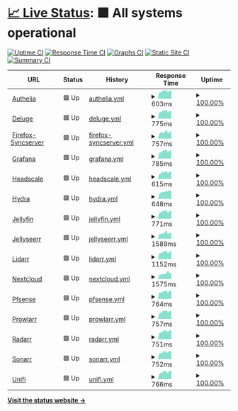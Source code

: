 # [📈 Live Status](https://JayRovacsek.github.io/uptime): <!--live status--> **🟩 All systems operational**

[![Uptime CI](https://github.com/JayRovacsek/uptime/workflows/Uptime%20CI/badge.svg)](https://github.com/JayRovasek/uptime/actions?query=workflow%3A%22Uptime+CI%22)
[![Response Time CI](https://github.com/JayRovasek/uptime/workflows/Response%20Time%20CI/badge.svg)](https://github.com/JayRovasek/uptime/actions?query=workflow%3A%22Response+Time+CI%22)
[![Graphs CI](https://github.com/JayRovasek/uptime/workflows/Graphs%20CI/badge.svg)](https://github.com/JayRovasek/uptime/actions?query=workflow%3A%22Graphs+CI%22)
[![Static Site CI](https://github.com/JayRovasek/uptime/workflows/Static%20Site%20CI/badge.svg)](https://github.com/JayRovasek/uptime/actions?query=workflow%3A%22Static+Site+CI%22)
[![Summary CI](https://github.com/JayRovasek/uptime/workflows/Summary%20CI/badge.svg)](https://github.com/JayRovasek/uptime/actions?query=workflow%3A%22Summary+CI%22)

<!--start: status pages-->
<!-- This summary is generated by Upptime (https://github.com/upptime/upptime) -->
<!-- Do not edit this manually, your changes will be overwritten -->
<!-- prettier-ignore -->
| URL | Status | History | Response Time | Uptime |
| --- | ------ | ------- | ------------- | ------ |
| <img alt="" src="https://icons.duckduckgo.com/ip3/authelia.rovacsek.com.ico" height="13"> [Authelia](https://authelia.rovacsek.com) | 🟩 Up | [authelia.yml](https://github.com/JayRovacsek/uptime/commits/HEAD/history/authelia.yml) | <details><summary><img alt="Response time graph" src="./graphs/authelia/response-time-week.png" height="20"> 603ms</summary><br><a href="https://JayRovacsek.github.io/uptime/history/authelia"><img alt="Response time 625" src="https://img.shields.io/endpoint?url=https%3A%2F%2Fraw.githubusercontent.com%2FJayRovacsek%2Fuptime%2FHEAD%2Fapi%2Fauthelia%2Fresponse-time.json"></a><br><a href="https://JayRovacsek.github.io/uptime/history/authelia"><img alt="24-hour response time 643" src="https://img.shields.io/endpoint?url=https%3A%2F%2Fraw.githubusercontent.com%2FJayRovacsek%2Fuptime%2FHEAD%2Fapi%2Fauthelia%2Fresponse-time-day.json"></a><br><a href="https://JayRovacsek.github.io/uptime/history/authelia"><img alt="7-day response time 603" src="https://img.shields.io/endpoint?url=https%3A%2F%2Fraw.githubusercontent.com%2FJayRovacsek%2Fuptime%2FHEAD%2Fapi%2Fauthelia%2Fresponse-time-week.json"></a><br><a href="https://JayRovacsek.github.io/uptime/history/authelia"><img alt="30-day response time 607" src="https://img.shields.io/endpoint?url=https%3A%2F%2Fraw.githubusercontent.com%2FJayRovacsek%2Fuptime%2FHEAD%2Fapi%2Fauthelia%2Fresponse-time-month.json"></a><br><a href="https://JayRovacsek.github.io/uptime/history/authelia"><img alt="1-year response time 625" src="https://img.shields.io/endpoint?url=https%3A%2F%2Fraw.githubusercontent.com%2FJayRovacsek%2Fuptime%2FHEAD%2Fapi%2Fauthelia%2Fresponse-time-year.json"></a></details> | <details><summary><a href="https://JayRovacsek.github.io/uptime/history/authelia">100.00%</a></summary><a href="https://JayRovacsek.github.io/uptime/history/authelia"><img alt="All-time uptime 98.85%" src="https://img.shields.io/endpoint?url=https%3A%2F%2Fraw.githubusercontent.com%2FJayRovacsek%2Fuptime%2FHEAD%2Fapi%2Fauthelia%2Fuptime.json"></a><br><a href="https://JayRovacsek.github.io/uptime/history/authelia"><img alt="24-hour uptime 100.00%" src="https://img.shields.io/endpoint?url=https%3A%2F%2Fraw.githubusercontent.com%2FJayRovacsek%2Fuptime%2FHEAD%2Fapi%2Fauthelia%2Fuptime-day.json"></a><br><a href="https://JayRovacsek.github.io/uptime/history/authelia"><img alt="7-day uptime 100.00%" src="https://img.shields.io/endpoint?url=https%3A%2F%2Fraw.githubusercontent.com%2FJayRovacsek%2Fuptime%2FHEAD%2Fapi%2Fauthelia%2Fuptime-week.json"></a><br><a href="https://JayRovacsek.github.io/uptime/history/authelia"><img alt="30-day uptime 98.21%" src="https://img.shields.io/endpoint?url=https%3A%2F%2Fraw.githubusercontent.com%2FJayRovacsek%2Fuptime%2FHEAD%2Fapi%2Fauthelia%2Fuptime-month.json"></a><br><a href="https://JayRovacsek.github.io/uptime/history/authelia"><img alt="1-year uptime 98.85%" src="https://img.shields.io/endpoint?url=https%3A%2F%2Fraw.githubusercontent.com%2FJayRovacsek%2Fuptime%2FHEAD%2Fapi%2Fauthelia%2Fuptime-year.json"></a></details>
| <img alt="" src="https://icons.duckduckgo.com/ip3/deluge.rovacsek.com.ico" height="13"> [Deluge](https://deluge.rovacsek.com) | 🟩 Up | [deluge.yml](https://github.com/JayRovacsek/uptime/commits/HEAD/history/deluge.yml) | <details><summary><img alt="Response time graph" src="./graphs/deluge/response-time-week.png" height="20"> 775ms</summary><br><a href="https://JayRovacsek.github.io/uptime/history/deluge"><img alt="Response time 849" src="https://img.shields.io/endpoint?url=https%3A%2F%2Fraw.githubusercontent.com%2FJayRovacsek%2Fuptime%2FHEAD%2Fapi%2Fdeluge%2Fresponse-time.json"></a><br><a href="https://JayRovacsek.github.io/uptime/history/deluge"><img alt="24-hour response time 846" src="https://img.shields.io/endpoint?url=https%3A%2F%2Fraw.githubusercontent.com%2FJayRovacsek%2Fuptime%2FHEAD%2Fapi%2Fdeluge%2Fresponse-time-day.json"></a><br><a href="https://JayRovacsek.github.io/uptime/history/deluge"><img alt="7-day response time 775" src="https://img.shields.io/endpoint?url=https%3A%2F%2Fraw.githubusercontent.com%2FJayRovacsek%2Fuptime%2FHEAD%2Fapi%2Fdeluge%2Fresponse-time-week.json"></a><br><a href="https://JayRovacsek.github.io/uptime/history/deluge"><img alt="30-day response time 777" src="https://img.shields.io/endpoint?url=https%3A%2F%2Fraw.githubusercontent.com%2FJayRovacsek%2Fuptime%2FHEAD%2Fapi%2Fdeluge%2Fresponse-time-month.json"></a><br><a href="https://JayRovacsek.github.io/uptime/history/deluge"><img alt="1-year response time 849" src="https://img.shields.io/endpoint?url=https%3A%2F%2Fraw.githubusercontent.com%2FJayRovacsek%2Fuptime%2FHEAD%2Fapi%2Fdeluge%2Fresponse-time-year.json"></a></details> | <details><summary><a href="https://JayRovacsek.github.io/uptime/history/deluge">100.00%</a></summary><a href="https://JayRovacsek.github.io/uptime/history/deluge"><img alt="All-time uptime 98.88%" src="https://img.shields.io/endpoint?url=https%3A%2F%2Fraw.githubusercontent.com%2FJayRovacsek%2Fuptime%2FHEAD%2Fapi%2Fdeluge%2Fuptime.json"></a><br><a href="https://JayRovacsek.github.io/uptime/history/deluge"><img alt="24-hour uptime 100.00%" src="https://img.shields.io/endpoint?url=https%3A%2F%2Fraw.githubusercontent.com%2FJayRovacsek%2Fuptime%2FHEAD%2Fapi%2Fdeluge%2Fuptime-day.json"></a><br><a href="https://JayRovacsek.github.io/uptime/history/deluge"><img alt="7-day uptime 100.00%" src="https://img.shields.io/endpoint?url=https%3A%2F%2Fraw.githubusercontent.com%2FJayRovacsek%2Fuptime%2FHEAD%2Fapi%2Fdeluge%2Fuptime-week.json"></a><br><a href="https://JayRovacsek.github.io/uptime/history/deluge"><img alt="30-day uptime 98.21%" src="https://img.shields.io/endpoint?url=https%3A%2F%2Fraw.githubusercontent.com%2FJayRovacsek%2Fuptime%2FHEAD%2Fapi%2Fdeluge%2Fuptime-month.json"></a><br><a href="https://JayRovacsek.github.io/uptime/history/deluge"><img alt="1-year uptime 98.88%" src="https://img.shields.io/endpoint?url=https%3A%2F%2Fraw.githubusercontent.com%2FJayRovacsek%2Fuptime%2FHEAD%2Fapi%2Fdeluge%2Fuptime-year.json"></a></details>
| <img alt="" src="https://icons.duckduckgo.com/ip3/firefox-syncserver.rovacsek.com.ico" height="13"> [Firefox-Syncserver](https://firefox-syncserver.rovacsek.com) | 🟩 Up | [firefox-syncserver.yml](https://github.com/JayRovacsek/uptime/commits/HEAD/history/firefox-syncserver.yml) | <details><summary><img alt="Response time graph" src="./graphs/firefox-syncserver/response-time-week.png" height="20"> 757ms</summary><br><a href="https://JayRovacsek.github.io/uptime/history/firefox-syncserver"><img alt="Response time 777" src="https://img.shields.io/endpoint?url=https%3A%2F%2Fraw.githubusercontent.com%2FJayRovacsek%2Fuptime%2FHEAD%2Fapi%2Ffirefox-syncserver%2Fresponse-time.json"></a><br><a href="https://JayRovacsek.github.io/uptime/history/firefox-syncserver"><img alt="24-hour response time 751" src="https://img.shields.io/endpoint?url=https%3A%2F%2Fraw.githubusercontent.com%2FJayRovacsek%2Fuptime%2FHEAD%2Fapi%2Ffirefox-syncserver%2Fresponse-time-day.json"></a><br><a href="https://JayRovacsek.github.io/uptime/history/firefox-syncserver"><img alt="7-day response time 757" src="https://img.shields.io/endpoint?url=https%3A%2F%2Fraw.githubusercontent.com%2FJayRovacsek%2Fuptime%2FHEAD%2Fapi%2Ffirefox-syncserver%2Fresponse-time-week.json"></a><br><a href="https://JayRovacsek.github.io/uptime/history/firefox-syncserver"><img alt="30-day response time 782" src="https://img.shields.io/endpoint?url=https%3A%2F%2Fraw.githubusercontent.com%2FJayRovacsek%2Fuptime%2FHEAD%2Fapi%2Ffirefox-syncserver%2Fresponse-time-month.json"></a><br><a href="https://JayRovacsek.github.io/uptime/history/firefox-syncserver"><img alt="1-year response time 777" src="https://img.shields.io/endpoint?url=https%3A%2F%2Fraw.githubusercontent.com%2FJayRovacsek%2Fuptime%2FHEAD%2Fapi%2Ffirefox-syncserver%2Fresponse-time-year.json"></a></details> | <details><summary><a href="https://JayRovacsek.github.io/uptime/history/firefox-syncserver">100.00%</a></summary><a href="https://JayRovacsek.github.io/uptime/history/firefox-syncserver"><img alt="All-time uptime 98.86%" src="https://img.shields.io/endpoint?url=https%3A%2F%2Fraw.githubusercontent.com%2FJayRovacsek%2Fuptime%2FHEAD%2Fapi%2Ffirefox-syncserver%2Fuptime.json"></a><br><a href="https://JayRovacsek.github.io/uptime/history/firefox-syncserver"><img alt="24-hour uptime 100.00%" src="https://img.shields.io/endpoint?url=https%3A%2F%2Fraw.githubusercontent.com%2FJayRovacsek%2Fuptime%2FHEAD%2Fapi%2Ffirefox-syncserver%2Fuptime-day.json"></a><br><a href="https://JayRovacsek.github.io/uptime/history/firefox-syncserver"><img alt="7-day uptime 100.00%" src="https://img.shields.io/endpoint?url=https%3A%2F%2Fraw.githubusercontent.com%2FJayRovacsek%2Fuptime%2FHEAD%2Fapi%2Ffirefox-syncserver%2Fuptime-week.json"></a><br><a href="https://JayRovacsek.github.io/uptime/history/firefox-syncserver"><img alt="30-day uptime 98.22%" src="https://img.shields.io/endpoint?url=https%3A%2F%2Fraw.githubusercontent.com%2FJayRovacsek%2Fuptime%2FHEAD%2Fapi%2Ffirefox-syncserver%2Fuptime-month.json"></a><br><a href="https://JayRovacsek.github.io/uptime/history/firefox-syncserver"><img alt="1-year uptime 98.86%" src="https://img.shields.io/endpoint?url=https%3A%2F%2Fraw.githubusercontent.com%2FJayRovacsek%2Fuptime%2FHEAD%2Fapi%2Ffirefox-syncserver%2Fuptime-year.json"></a></details>
| <img alt="" src="https://icons.duckduckgo.com/ip3/grafana.rovacsek.com.ico" height="13"> [Grafana](https://grafana.rovacsek.com) | 🟩 Up | [grafana.yml](https://github.com/JayRovacsek/uptime/commits/HEAD/history/grafana.yml) | <details><summary><img alt="Response time graph" src="./graphs/grafana/response-time-week.png" height="20"> 785ms</summary><br><a href="https://JayRovacsek.github.io/uptime/history/grafana"><img alt="Response time 784" src="https://img.shields.io/endpoint?url=https%3A%2F%2Fraw.githubusercontent.com%2FJayRovacsek%2Fuptime%2FHEAD%2Fapi%2Fgrafana%2Fresponse-time.json"></a><br><a href="https://JayRovacsek.github.io/uptime/history/grafana"><img alt="24-hour response time 917" src="https://img.shields.io/endpoint?url=https%3A%2F%2Fraw.githubusercontent.com%2FJayRovacsek%2Fuptime%2FHEAD%2Fapi%2Fgrafana%2Fresponse-time-day.json"></a><br><a href="https://JayRovacsek.github.io/uptime/history/grafana"><img alt="7-day response time 785" src="https://img.shields.io/endpoint?url=https%3A%2F%2Fraw.githubusercontent.com%2FJayRovacsek%2Fuptime%2FHEAD%2Fapi%2Fgrafana%2Fresponse-time-week.json"></a><br><a href="https://JayRovacsek.github.io/uptime/history/grafana"><img alt="30-day response time 775" src="https://img.shields.io/endpoint?url=https%3A%2F%2Fraw.githubusercontent.com%2FJayRovacsek%2Fuptime%2FHEAD%2Fapi%2Fgrafana%2Fresponse-time-month.json"></a><br><a href="https://JayRovacsek.github.io/uptime/history/grafana"><img alt="1-year response time 784" src="https://img.shields.io/endpoint?url=https%3A%2F%2Fraw.githubusercontent.com%2FJayRovacsek%2Fuptime%2FHEAD%2Fapi%2Fgrafana%2Fresponse-time-year.json"></a></details> | <details><summary><a href="https://JayRovacsek.github.io/uptime/history/grafana">100.00%</a></summary><a href="https://JayRovacsek.github.io/uptime/history/grafana"><img alt="All-time uptime 98.89%" src="https://img.shields.io/endpoint?url=https%3A%2F%2Fraw.githubusercontent.com%2FJayRovacsek%2Fuptime%2FHEAD%2Fapi%2Fgrafana%2Fuptime.json"></a><br><a href="https://JayRovacsek.github.io/uptime/history/grafana"><img alt="24-hour uptime 100.00%" src="https://img.shields.io/endpoint?url=https%3A%2F%2Fraw.githubusercontent.com%2FJayRovacsek%2Fuptime%2FHEAD%2Fapi%2Fgrafana%2Fuptime-day.json"></a><br><a href="https://JayRovacsek.github.io/uptime/history/grafana"><img alt="7-day uptime 100.00%" src="https://img.shields.io/endpoint?url=https%3A%2F%2Fraw.githubusercontent.com%2FJayRovacsek%2Fuptime%2FHEAD%2Fapi%2Fgrafana%2Fuptime-week.json"></a><br><a href="https://JayRovacsek.github.io/uptime/history/grafana"><img alt="30-day uptime 98.22%" src="https://img.shields.io/endpoint?url=https%3A%2F%2Fraw.githubusercontent.com%2FJayRovacsek%2Fuptime%2FHEAD%2Fapi%2Fgrafana%2Fuptime-month.json"></a><br><a href="https://JayRovacsek.github.io/uptime/history/grafana"><img alt="1-year uptime 98.89%" src="https://img.shields.io/endpoint?url=https%3A%2F%2Fraw.githubusercontent.com%2FJayRovacsek%2Fuptime%2FHEAD%2Fapi%2Fgrafana%2Fuptime-year.json"></a></details>
| <img alt="" src="https://icons.duckduckgo.com/ip3/headscale.rovacsek.com.ico" height="13"> [Headscale](https://headscale.rovacsek.com/windows) | 🟩 Up | [headscale.yml](https://github.com/JayRovacsek/uptime/commits/HEAD/history/headscale.yml) | <details><summary><img alt="Response time graph" src="./graphs/headscale/response-time-week.png" height="20"> 615ms</summary><br><a href="https://JayRovacsek.github.io/uptime/history/headscale"><img alt="Response time 605" src="https://img.shields.io/endpoint?url=https%3A%2F%2Fraw.githubusercontent.com%2FJayRovacsek%2Fuptime%2FHEAD%2Fapi%2Fheadscale%2Fresponse-time.json"></a><br><a href="https://JayRovacsek.github.io/uptime/history/headscale"><img alt="24-hour response time 709" src="https://img.shields.io/endpoint?url=https%3A%2F%2Fraw.githubusercontent.com%2FJayRovacsek%2Fuptime%2FHEAD%2Fapi%2Fheadscale%2Fresponse-time-day.json"></a><br><a href="https://JayRovacsek.github.io/uptime/history/headscale"><img alt="7-day response time 615" src="https://img.shields.io/endpoint?url=https%3A%2F%2Fraw.githubusercontent.com%2FJayRovacsek%2Fuptime%2FHEAD%2Fapi%2Fheadscale%2Fresponse-time-week.json"></a><br><a href="https://JayRovacsek.github.io/uptime/history/headscale"><img alt="30-day response time 596" src="https://img.shields.io/endpoint?url=https%3A%2F%2Fraw.githubusercontent.com%2FJayRovacsek%2Fuptime%2FHEAD%2Fapi%2Fheadscale%2Fresponse-time-month.json"></a><br><a href="https://JayRovacsek.github.io/uptime/history/headscale"><img alt="1-year response time 605" src="https://img.shields.io/endpoint?url=https%3A%2F%2Fraw.githubusercontent.com%2FJayRovacsek%2Fuptime%2FHEAD%2Fapi%2Fheadscale%2Fresponse-time-year.json"></a></details> | <details><summary><a href="https://JayRovacsek.github.io/uptime/history/headscale">100.00%</a></summary><a href="https://JayRovacsek.github.io/uptime/history/headscale"><img alt="All-time uptime 92.32%" src="https://img.shields.io/endpoint?url=https%3A%2F%2Fraw.githubusercontent.com%2FJayRovacsek%2Fuptime%2FHEAD%2Fapi%2Fheadscale%2Fuptime.json"></a><br><a href="https://JayRovacsek.github.io/uptime/history/headscale"><img alt="24-hour uptime 100.00%" src="https://img.shields.io/endpoint?url=https%3A%2F%2Fraw.githubusercontent.com%2FJayRovacsek%2Fuptime%2FHEAD%2Fapi%2Fheadscale%2Fuptime-day.json"></a><br><a href="https://JayRovacsek.github.io/uptime/history/headscale"><img alt="7-day uptime 100.00%" src="https://img.shields.io/endpoint?url=https%3A%2F%2Fraw.githubusercontent.com%2FJayRovacsek%2Fuptime%2FHEAD%2Fapi%2Fheadscale%2Fuptime-week.json"></a><br><a href="https://JayRovacsek.github.io/uptime/history/headscale"><img alt="30-day uptime 98.23%" src="https://img.shields.io/endpoint?url=https%3A%2F%2Fraw.githubusercontent.com%2FJayRovacsek%2Fuptime%2FHEAD%2Fapi%2Fheadscale%2Fuptime-month.json"></a><br><a href="https://JayRovacsek.github.io/uptime/history/headscale"><img alt="1-year uptime 92.32%" src="https://img.shields.io/endpoint?url=https%3A%2F%2Fraw.githubusercontent.com%2FJayRovacsek%2Fuptime%2FHEAD%2Fapi%2Fheadscale%2Fuptime-year.json"></a></details>
| <img alt="" src="https://icons.duckduckgo.com/ip3/hydra.rovacsek.com.ico" height="13"> [Hydra](https://hydra.rovacsek.com) | 🟩 Up | [hydra.yml](https://github.com/JayRovacsek/uptime/commits/HEAD/history/hydra.yml) | <details><summary><img alt="Response time graph" src="./graphs/hydra/response-time-week.png" height="20"> 648ms</summary><br><a href="https://JayRovacsek.github.io/uptime/history/hydra"><img alt="Response time 718" src="https://img.shields.io/endpoint?url=https%3A%2F%2Fraw.githubusercontent.com%2FJayRovacsek%2Fuptime%2FHEAD%2Fapi%2Fhydra%2Fresponse-time.json"></a><br><a href="https://JayRovacsek.github.io/uptime/history/hydra"><img alt="24-hour response time 650" src="https://img.shields.io/endpoint?url=https%3A%2F%2Fraw.githubusercontent.com%2FJayRovacsek%2Fuptime%2FHEAD%2Fapi%2Fhydra%2Fresponse-time-day.json"></a><br><a href="https://JayRovacsek.github.io/uptime/history/hydra"><img alt="7-day response time 648" src="https://img.shields.io/endpoint?url=https%3A%2F%2Fraw.githubusercontent.com%2FJayRovacsek%2Fuptime%2FHEAD%2Fapi%2Fhydra%2Fresponse-time-week.json"></a><br><a href="https://JayRovacsek.github.io/uptime/history/hydra"><img alt="30-day response time 662" src="https://img.shields.io/endpoint?url=https%3A%2F%2Fraw.githubusercontent.com%2FJayRovacsek%2Fuptime%2FHEAD%2Fapi%2Fhydra%2Fresponse-time-month.json"></a><br><a href="https://JayRovacsek.github.io/uptime/history/hydra"><img alt="1-year response time 718" src="https://img.shields.io/endpoint?url=https%3A%2F%2Fraw.githubusercontent.com%2FJayRovacsek%2Fuptime%2FHEAD%2Fapi%2Fhydra%2Fresponse-time-year.json"></a></details> | <details><summary><a href="https://JayRovacsek.github.io/uptime/history/hydra">100.00%</a></summary><a href="https://JayRovacsek.github.io/uptime/history/hydra"><img alt="All-time uptime 98.91%" src="https://img.shields.io/endpoint?url=https%3A%2F%2Fraw.githubusercontent.com%2FJayRovacsek%2Fuptime%2FHEAD%2Fapi%2Fhydra%2Fuptime.json"></a><br><a href="https://JayRovacsek.github.io/uptime/history/hydra"><img alt="24-hour uptime 100.00%" src="https://img.shields.io/endpoint?url=https%3A%2F%2Fraw.githubusercontent.com%2FJayRovacsek%2Fuptime%2FHEAD%2Fapi%2Fhydra%2Fuptime-day.json"></a><br><a href="https://JayRovacsek.github.io/uptime/history/hydra"><img alt="7-day uptime 100.00%" src="https://img.shields.io/endpoint?url=https%3A%2F%2Fraw.githubusercontent.com%2FJayRovacsek%2Fuptime%2FHEAD%2Fapi%2Fhydra%2Fuptime-week.json"></a><br><a href="https://JayRovacsek.github.io/uptime/history/hydra"><img alt="30-day uptime 98.24%" src="https://img.shields.io/endpoint?url=https%3A%2F%2Fraw.githubusercontent.com%2FJayRovacsek%2Fuptime%2FHEAD%2Fapi%2Fhydra%2Fuptime-month.json"></a><br><a href="https://JayRovacsek.github.io/uptime/history/hydra"><img alt="1-year uptime 98.91%" src="https://img.shields.io/endpoint?url=https%3A%2F%2Fraw.githubusercontent.com%2FJayRovacsek%2Fuptime%2FHEAD%2Fapi%2Fhydra%2Fuptime-year.json"></a></details>
| <img alt="" src="https://icons.duckduckgo.com/ip3/jellyfin.rovacsek.com.ico" height="13"> [Jellyfin](https://jellyfin.rovacsek.com) | 🟩 Up | [jellyfin.yml](https://github.com/JayRovacsek/uptime/commits/HEAD/history/jellyfin.yml) | <details><summary><img alt="Response time graph" src="./graphs/jellyfin/response-time-week.png" height="20"> 771ms</summary><br><a href="https://JayRovacsek.github.io/uptime/history/jellyfin"><img alt="Response time 796" src="https://img.shields.io/endpoint?url=https%3A%2F%2Fraw.githubusercontent.com%2FJayRovacsek%2Fuptime%2FHEAD%2Fapi%2Fjellyfin%2Fresponse-time.json"></a><br><a href="https://JayRovacsek.github.io/uptime/history/jellyfin"><img alt="24-hour response time 826" src="https://img.shields.io/endpoint?url=https%3A%2F%2Fraw.githubusercontent.com%2FJayRovacsek%2Fuptime%2FHEAD%2Fapi%2Fjellyfin%2Fresponse-time-day.json"></a><br><a href="https://JayRovacsek.github.io/uptime/history/jellyfin"><img alt="7-day response time 771" src="https://img.shields.io/endpoint?url=https%3A%2F%2Fraw.githubusercontent.com%2FJayRovacsek%2Fuptime%2FHEAD%2Fapi%2Fjellyfin%2Fresponse-time-week.json"></a><br><a href="https://JayRovacsek.github.io/uptime/history/jellyfin"><img alt="30-day response time 764" src="https://img.shields.io/endpoint?url=https%3A%2F%2Fraw.githubusercontent.com%2FJayRovacsek%2Fuptime%2FHEAD%2Fapi%2Fjellyfin%2Fresponse-time-month.json"></a><br><a href="https://JayRovacsek.github.io/uptime/history/jellyfin"><img alt="1-year response time 796" src="https://img.shields.io/endpoint?url=https%3A%2F%2Fraw.githubusercontent.com%2FJayRovacsek%2Fuptime%2FHEAD%2Fapi%2Fjellyfin%2Fresponse-time-year.json"></a></details> | <details><summary><a href="https://JayRovacsek.github.io/uptime/history/jellyfin">100.00%</a></summary><a href="https://JayRovacsek.github.io/uptime/history/jellyfin"><img alt="All-time uptime 98.85%" src="https://img.shields.io/endpoint?url=https%3A%2F%2Fraw.githubusercontent.com%2FJayRovacsek%2Fuptime%2FHEAD%2Fapi%2Fjellyfin%2Fuptime.json"></a><br><a href="https://JayRovacsek.github.io/uptime/history/jellyfin"><img alt="24-hour uptime 100.00%" src="https://img.shields.io/endpoint?url=https%3A%2F%2Fraw.githubusercontent.com%2FJayRovacsek%2Fuptime%2FHEAD%2Fapi%2Fjellyfin%2Fuptime-day.json"></a><br><a href="https://JayRovacsek.github.io/uptime/history/jellyfin"><img alt="7-day uptime 100.00%" src="https://img.shields.io/endpoint?url=https%3A%2F%2Fraw.githubusercontent.com%2FJayRovacsek%2Fuptime%2FHEAD%2Fapi%2Fjellyfin%2Fuptime-week.json"></a><br><a href="https://JayRovacsek.github.io/uptime/history/jellyfin"><img alt="30-day uptime 98.24%" src="https://img.shields.io/endpoint?url=https%3A%2F%2Fraw.githubusercontent.com%2FJayRovacsek%2Fuptime%2FHEAD%2Fapi%2Fjellyfin%2Fuptime-month.json"></a><br><a href="https://JayRovacsek.github.io/uptime/history/jellyfin"><img alt="1-year uptime 98.85%" src="https://img.shields.io/endpoint?url=https%3A%2F%2Fraw.githubusercontent.com%2FJayRovacsek%2Fuptime%2FHEAD%2Fapi%2Fjellyfin%2Fuptime-year.json"></a></details>
| <img alt="" src="https://icons.duckduckgo.com/ip3/jellyseerr.rovacsek.com.ico" height="13"> [Jellyseerr](https://jellyseerr.rovacsek.com) | 🟩 Up | [jellyseerr.yml](https://github.com/JayRovacsek/uptime/commits/HEAD/history/jellyseerr.yml) | <details><summary><img alt="Response time graph" src="./graphs/jellyseerr/response-time-week.png" height="20"> 1589ms</summary><br><a href="https://JayRovacsek.github.io/uptime/history/jellyseerr"><img alt="Response time 1635" src="https://img.shields.io/endpoint?url=https%3A%2F%2Fraw.githubusercontent.com%2FJayRovacsek%2Fuptime%2FHEAD%2Fapi%2Fjellyseerr%2Fresponse-time.json"></a><br><a href="https://JayRovacsek.github.io/uptime/history/jellyseerr"><img alt="24-hour response time 1684" src="https://img.shields.io/endpoint?url=https%3A%2F%2Fraw.githubusercontent.com%2FJayRovacsek%2Fuptime%2FHEAD%2Fapi%2Fjellyseerr%2Fresponse-time-day.json"></a><br><a href="https://JayRovacsek.github.io/uptime/history/jellyseerr"><img alt="7-day response time 1589" src="https://img.shields.io/endpoint?url=https%3A%2F%2Fraw.githubusercontent.com%2FJayRovacsek%2Fuptime%2FHEAD%2Fapi%2Fjellyseerr%2Fresponse-time-week.json"></a><br><a href="https://JayRovacsek.github.io/uptime/history/jellyseerr"><img alt="30-day response time 1585" src="https://img.shields.io/endpoint?url=https%3A%2F%2Fraw.githubusercontent.com%2FJayRovacsek%2Fuptime%2FHEAD%2Fapi%2Fjellyseerr%2Fresponse-time-month.json"></a><br><a href="https://JayRovacsek.github.io/uptime/history/jellyseerr"><img alt="1-year response time 1635" src="https://img.shields.io/endpoint?url=https%3A%2F%2Fraw.githubusercontent.com%2FJayRovacsek%2Fuptime%2FHEAD%2Fapi%2Fjellyseerr%2Fresponse-time-year.json"></a></details> | <details><summary><a href="https://JayRovacsek.github.io/uptime/history/jellyseerr">100.00%</a></summary><a href="https://JayRovacsek.github.io/uptime/history/jellyseerr"><img alt="All-time uptime 98.92%" src="https://img.shields.io/endpoint?url=https%3A%2F%2Fraw.githubusercontent.com%2FJayRovacsek%2Fuptime%2FHEAD%2Fapi%2Fjellyseerr%2Fuptime.json"></a><br><a href="https://JayRovacsek.github.io/uptime/history/jellyseerr"><img alt="24-hour uptime 100.00%" src="https://img.shields.io/endpoint?url=https%3A%2F%2Fraw.githubusercontent.com%2FJayRovacsek%2Fuptime%2FHEAD%2Fapi%2Fjellyseerr%2Fuptime-day.json"></a><br><a href="https://JayRovacsek.github.io/uptime/history/jellyseerr"><img alt="7-day uptime 100.00%" src="https://img.shields.io/endpoint?url=https%3A%2F%2Fraw.githubusercontent.com%2FJayRovacsek%2Fuptime%2FHEAD%2Fapi%2Fjellyseerr%2Fuptime-week.json"></a><br><a href="https://JayRovacsek.github.io/uptime/history/jellyseerr"><img alt="30-day uptime 98.25%" src="https://img.shields.io/endpoint?url=https%3A%2F%2Fraw.githubusercontent.com%2FJayRovacsek%2Fuptime%2FHEAD%2Fapi%2Fjellyseerr%2Fuptime-month.json"></a><br><a href="https://JayRovacsek.github.io/uptime/history/jellyseerr"><img alt="1-year uptime 98.92%" src="https://img.shields.io/endpoint?url=https%3A%2F%2Fraw.githubusercontent.com%2FJayRovacsek%2Fuptime%2FHEAD%2Fapi%2Fjellyseerr%2Fuptime-year.json"></a></details>
| <img alt="" src="https://icons.duckduckgo.com/ip3/lidarr.rovacsek.com.ico" height="13"> [Lidarr](https://lidarr.rovacsek.com) | 🟩 Up | [lidarr.yml](https://github.com/JayRovacsek/uptime/commits/HEAD/history/lidarr.yml) | <details><summary><img alt="Response time graph" src="./graphs/lidarr/response-time-week.png" height="20"> 1152ms</summary><br><a href="https://JayRovacsek.github.io/uptime/history/lidarr"><img alt="Response time 1154" src="https://img.shields.io/endpoint?url=https%3A%2F%2Fraw.githubusercontent.com%2FJayRovacsek%2Fuptime%2FHEAD%2Fapi%2Flidarr%2Fresponse-time.json"></a><br><a href="https://JayRovacsek.github.io/uptime/history/lidarr"><img alt="24-hour response time 1249" src="https://img.shields.io/endpoint?url=https%3A%2F%2Fraw.githubusercontent.com%2FJayRovacsek%2Fuptime%2FHEAD%2Fapi%2Flidarr%2Fresponse-time-day.json"></a><br><a href="https://JayRovacsek.github.io/uptime/history/lidarr"><img alt="7-day response time 1152" src="https://img.shields.io/endpoint?url=https%3A%2F%2Fraw.githubusercontent.com%2FJayRovacsek%2Fuptime%2FHEAD%2Fapi%2Flidarr%2Fresponse-time-week.json"></a><br><a href="https://JayRovacsek.github.io/uptime/history/lidarr"><img alt="30-day response time 1133" src="https://img.shields.io/endpoint?url=https%3A%2F%2Fraw.githubusercontent.com%2FJayRovacsek%2Fuptime%2FHEAD%2Fapi%2Flidarr%2Fresponse-time-month.json"></a><br><a href="https://JayRovacsek.github.io/uptime/history/lidarr"><img alt="1-year response time 1154" src="https://img.shields.io/endpoint?url=https%3A%2F%2Fraw.githubusercontent.com%2FJayRovacsek%2Fuptime%2FHEAD%2Fapi%2Flidarr%2Fresponse-time-year.json"></a></details> | <details><summary><a href="https://JayRovacsek.github.io/uptime/history/lidarr">100.00%</a></summary><a href="https://JayRovacsek.github.io/uptime/history/lidarr"><img alt="All-time uptime 98.92%" src="https://img.shields.io/endpoint?url=https%3A%2F%2Fraw.githubusercontent.com%2FJayRovacsek%2Fuptime%2FHEAD%2Fapi%2Flidarr%2Fuptime.json"></a><br><a href="https://JayRovacsek.github.io/uptime/history/lidarr"><img alt="24-hour uptime 100.00%" src="https://img.shields.io/endpoint?url=https%3A%2F%2Fraw.githubusercontent.com%2FJayRovacsek%2Fuptime%2FHEAD%2Fapi%2Flidarr%2Fuptime-day.json"></a><br><a href="https://JayRovacsek.github.io/uptime/history/lidarr"><img alt="7-day uptime 100.00%" src="https://img.shields.io/endpoint?url=https%3A%2F%2Fraw.githubusercontent.com%2FJayRovacsek%2Fuptime%2FHEAD%2Fapi%2Flidarr%2Fuptime-week.json"></a><br><a href="https://JayRovacsek.github.io/uptime/history/lidarr"><img alt="30-day uptime 98.25%" src="https://img.shields.io/endpoint?url=https%3A%2F%2Fraw.githubusercontent.com%2FJayRovacsek%2Fuptime%2FHEAD%2Fapi%2Flidarr%2Fuptime-month.json"></a><br><a href="https://JayRovacsek.github.io/uptime/history/lidarr"><img alt="1-year uptime 98.92%" src="https://img.shields.io/endpoint?url=https%3A%2F%2Fraw.githubusercontent.com%2FJayRovacsek%2Fuptime%2FHEAD%2Fapi%2Flidarr%2Fuptime-year.json"></a></details>
| <img alt="" src="https://icons.duckduckgo.com/ip3/nextcloud.rovacsek.com.ico" height="13"> [Nextcloud](https://nextcloud.rovacsek.com) | 🟩 Up | [nextcloud.yml](https://github.com/JayRovacsek/uptime/commits/HEAD/history/nextcloud.yml) | <details><summary><img alt="Response time graph" src="./graphs/nextcloud/response-time-week.png" height="20"> 1575ms</summary><br><a href="https://JayRovacsek.github.io/uptime/history/nextcloud"><img alt="Response time 1549" src="https://img.shields.io/endpoint?url=https%3A%2F%2Fraw.githubusercontent.com%2FJayRovacsek%2Fuptime%2FHEAD%2Fapi%2Fnextcloud%2Fresponse-time.json"></a><br><a href="https://JayRovacsek.github.io/uptime/history/nextcloud"><img alt="24-hour response time 1530" src="https://img.shields.io/endpoint?url=https%3A%2F%2Fraw.githubusercontent.com%2FJayRovacsek%2Fuptime%2FHEAD%2Fapi%2Fnextcloud%2Fresponse-time-day.json"></a><br><a href="https://JayRovacsek.github.io/uptime/history/nextcloud"><img alt="7-day response time 1575" src="https://img.shields.io/endpoint?url=https%3A%2F%2Fraw.githubusercontent.com%2FJayRovacsek%2Fuptime%2FHEAD%2Fapi%2Fnextcloud%2Fresponse-time-week.json"></a><br><a href="https://JayRovacsek.github.io/uptime/history/nextcloud"><img alt="30-day response time 1496" src="https://img.shields.io/endpoint?url=https%3A%2F%2Fraw.githubusercontent.com%2FJayRovacsek%2Fuptime%2FHEAD%2Fapi%2Fnextcloud%2Fresponse-time-month.json"></a><br><a href="https://JayRovacsek.github.io/uptime/history/nextcloud"><img alt="1-year response time 1549" src="https://img.shields.io/endpoint?url=https%3A%2F%2Fraw.githubusercontent.com%2FJayRovacsek%2Fuptime%2FHEAD%2Fapi%2Fnextcloud%2Fresponse-time-year.json"></a></details> | <details><summary><a href="https://JayRovacsek.github.io/uptime/history/nextcloud">100.00%</a></summary><a href="https://JayRovacsek.github.io/uptime/history/nextcloud"><img alt="All-time uptime 98.10%" src="https://img.shields.io/endpoint?url=https%3A%2F%2Fraw.githubusercontent.com%2FJayRovacsek%2Fuptime%2FHEAD%2Fapi%2Fnextcloud%2Fuptime.json"></a><br><a href="https://JayRovacsek.github.io/uptime/history/nextcloud"><img alt="24-hour uptime 100.00%" src="https://img.shields.io/endpoint?url=https%3A%2F%2Fraw.githubusercontent.com%2FJayRovacsek%2Fuptime%2FHEAD%2Fapi%2Fnextcloud%2Fuptime-day.json"></a><br><a href="https://JayRovacsek.github.io/uptime/history/nextcloud"><img alt="7-day uptime 100.00%" src="https://img.shields.io/endpoint?url=https%3A%2F%2Fraw.githubusercontent.com%2FJayRovacsek%2Fuptime%2FHEAD%2Fapi%2Fnextcloud%2Fuptime-week.json"></a><br><a href="https://JayRovacsek.github.io/uptime/history/nextcloud"><img alt="30-day uptime 98.26%" src="https://img.shields.io/endpoint?url=https%3A%2F%2Fraw.githubusercontent.com%2FJayRovacsek%2Fuptime%2FHEAD%2Fapi%2Fnextcloud%2Fuptime-month.json"></a><br><a href="https://JayRovacsek.github.io/uptime/history/nextcloud"><img alt="1-year uptime 98.10%" src="https://img.shields.io/endpoint?url=https%3A%2F%2Fraw.githubusercontent.com%2FJayRovacsek%2Fuptime%2FHEAD%2Fapi%2Fnextcloud%2Fuptime-year.json"></a></details>
| <img alt="" src="https://icons.duckduckgo.com/ip3/pfsense.rovacsek.com.ico" height="13"> [Pfsense](https://pfsense.rovacsek.com) | 🟩 Up | [pfsense.yml](https://github.com/JayRovacsek/uptime/commits/HEAD/history/pfsense.yml) | <details><summary><img alt="Response time graph" src="./graphs/pfsense/response-time-week.png" height="20"> 764ms</summary><br><a href="https://JayRovacsek.github.io/uptime/history/pfsense"><img alt="Response time 806" src="https://img.shields.io/endpoint?url=https%3A%2F%2Fraw.githubusercontent.com%2FJayRovacsek%2Fuptime%2FHEAD%2Fapi%2Fpfsense%2Fresponse-time.json"></a><br><a href="https://JayRovacsek.github.io/uptime/history/pfsense"><img alt="24-hour response time 823" src="https://img.shields.io/endpoint?url=https%3A%2F%2Fraw.githubusercontent.com%2FJayRovacsek%2Fuptime%2FHEAD%2Fapi%2Fpfsense%2Fresponse-time-day.json"></a><br><a href="https://JayRovacsek.github.io/uptime/history/pfsense"><img alt="7-day response time 764" src="https://img.shields.io/endpoint?url=https%3A%2F%2Fraw.githubusercontent.com%2FJayRovacsek%2Fuptime%2FHEAD%2Fapi%2Fpfsense%2Fresponse-time-week.json"></a><br><a href="https://JayRovacsek.github.io/uptime/history/pfsense"><img alt="30-day response time 892" src="https://img.shields.io/endpoint?url=https%3A%2F%2Fraw.githubusercontent.com%2FJayRovacsek%2Fuptime%2FHEAD%2Fapi%2Fpfsense%2Fresponse-time-month.json"></a><br><a href="https://JayRovacsek.github.io/uptime/history/pfsense"><img alt="1-year response time 806" src="https://img.shields.io/endpoint?url=https%3A%2F%2Fraw.githubusercontent.com%2FJayRovacsek%2Fuptime%2FHEAD%2Fapi%2Fpfsense%2Fresponse-time-year.json"></a></details> | <details><summary><a href="https://JayRovacsek.github.io/uptime/history/pfsense">100.00%</a></summary><a href="https://JayRovacsek.github.io/uptime/history/pfsense"><img alt="All-time uptime 98.94%" src="https://img.shields.io/endpoint?url=https%3A%2F%2Fraw.githubusercontent.com%2FJayRovacsek%2Fuptime%2FHEAD%2Fapi%2Fpfsense%2Fuptime.json"></a><br><a href="https://JayRovacsek.github.io/uptime/history/pfsense"><img alt="24-hour uptime 100.00%" src="https://img.shields.io/endpoint?url=https%3A%2F%2Fraw.githubusercontent.com%2FJayRovacsek%2Fuptime%2FHEAD%2Fapi%2Fpfsense%2Fuptime-day.json"></a><br><a href="https://JayRovacsek.github.io/uptime/history/pfsense"><img alt="7-day uptime 100.00%" src="https://img.shields.io/endpoint?url=https%3A%2F%2Fraw.githubusercontent.com%2FJayRovacsek%2Fuptime%2FHEAD%2Fapi%2Fpfsense%2Fuptime-week.json"></a><br><a href="https://JayRovacsek.github.io/uptime/history/pfsense"><img alt="30-day uptime 98.28%" src="https://img.shields.io/endpoint?url=https%3A%2F%2Fraw.githubusercontent.com%2FJayRovacsek%2Fuptime%2FHEAD%2Fapi%2Fpfsense%2Fuptime-month.json"></a><br><a href="https://JayRovacsek.github.io/uptime/history/pfsense"><img alt="1-year uptime 98.94%" src="https://img.shields.io/endpoint?url=https%3A%2F%2Fraw.githubusercontent.com%2FJayRovacsek%2Fuptime%2FHEAD%2Fapi%2Fpfsense%2Fuptime-year.json"></a></details>
| <img alt="" src="https://icons.duckduckgo.com/ip3/prowlarr.rovacsek.com.ico" height="13"> [Prowlarr](https://prowlarr.rovacsek.com) | 🟩 Up | [prowlarr.yml](https://github.com/JayRovacsek/uptime/commits/HEAD/history/prowlarr.yml) | <details><summary><img alt="Response time graph" src="./graphs/prowlarr/response-time-week.png" height="20"> 757ms</summary><br><a href="https://JayRovacsek.github.io/uptime/history/prowlarr"><img alt="Response time 770" src="https://img.shields.io/endpoint?url=https%3A%2F%2Fraw.githubusercontent.com%2FJayRovacsek%2Fuptime%2FHEAD%2Fapi%2Fprowlarr%2Fresponse-time.json"></a><br><a href="https://JayRovacsek.github.io/uptime/history/prowlarr"><img alt="24-hour response time 830" src="https://img.shields.io/endpoint?url=https%3A%2F%2Fraw.githubusercontent.com%2FJayRovacsek%2Fuptime%2FHEAD%2Fapi%2Fprowlarr%2Fresponse-time-day.json"></a><br><a href="https://JayRovacsek.github.io/uptime/history/prowlarr"><img alt="7-day response time 757" src="https://img.shields.io/endpoint?url=https%3A%2F%2Fraw.githubusercontent.com%2FJayRovacsek%2Fuptime%2FHEAD%2Fapi%2Fprowlarr%2Fresponse-time-week.json"></a><br><a href="https://JayRovacsek.github.io/uptime/history/prowlarr"><img alt="30-day response time 757" src="https://img.shields.io/endpoint?url=https%3A%2F%2Fraw.githubusercontent.com%2FJayRovacsek%2Fuptime%2FHEAD%2Fapi%2Fprowlarr%2Fresponse-time-month.json"></a><br><a href="https://JayRovacsek.github.io/uptime/history/prowlarr"><img alt="1-year response time 770" src="https://img.shields.io/endpoint?url=https%3A%2F%2Fraw.githubusercontent.com%2FJayRovacsek%2Fuptime%2FHEAD%2Fapi%2Fprowlarr%2Fresponse-time-year.json"></a></details> | <details><summary><a href="https://JayRovacsek.github.io/uptime/history/prowlarr">100.00%</a></summary><a href="https://JayRovacsek.github.io/uptime/history/prowlarr"><img alt="All-time uptime 98.94%" src="https://img.shields.io/endpoint?url=https%3A%2F%2Fraw.githubusercontent.com%2FJayRovacsek%2Fuptime%2FHEAD%2Fapi%2Fprowlarr%2Fuptime.json"></a><br><a href="https://JayRovacsek.github.io/uptime/history/prowlarr"><img alt="24-hour uptime 100.00%" src="https://img.shields.io/endpoint?url=https%3A%2F%2Fraw.githubusercontent.com%2FJayRovacsek%2Fuptime%2FHEAD%2Fapi%2Fprowlarr%2Fuptime-day.json"></a><br><a href="https://JayRovacsek.github.io/uptime/history/prowlarr"><img alt="7-day uptime 100.00%" src="https://img.shields.io/endpoint?url=https%3A%2F%2Fraw.githubusercontent.com%2FJayRovacsek%2Fuptime%2FHEAD%2Fapi%2Fprowlarr%2Fuptime-week.json"></a><br><a href="https://JayRovacsek.github.io/uptime/history/prowlarr"><img alt="30-day uptime 98.28%" src="https://img.shields.io/endpoint?url=https%3A%2F%2Fraw.githubusercontent.com%2FJayRovacsek%2Fuptime%2FHEAD%2Fapi%2Fprowlarr%2Fuptime-month.json"></a><br><a href="https://JayRovacsek.github.io/uptime/history/prowlarr"><img alt="1-year uptime 98.94%" src="https://img.shields.io/endpoint?url=https%3A%2F%2Fraw.githubusercontent.com%2FJayRovacsek%2Fuptime%2FHEAD%2Fapi%2Fprowlarr%2Fuptime-year.json"></a></details>
| <img alt="" src="https://icons.duckduckgo.com/ip3/radarr.rovacsek.com.ico" height="13"> [Radarr](https://radarr.rovacsek.com) | 🟩 Up | [radarr.yml](https://github.com/JayRovacsek/uptime/commits/HEAD/history/radarr.yml) | <details><summary><img alt="Response time graph" src="./graphs/radarr/response-time-week.png" height="20"> 751ms</summary><br><a href="https://JayRovacsek.github.io/uptime/history/radarr"><img alt="Response time 773" src="https://img.shields.io/endpoint?url=https%3A%2F%2Fraw.githubusercontent.com%2FJayRovacsek%2Fuptime%2FHEAD%2Fapi%2Fradarr%2Fresponse-time.json"></a><br><a href="https://JayRovacsek.github.io/uptime/history/radarr"><img alt="24-hour response time 867" src="https://img.shields.io/endpoint?url=https%3A%2F%2Fraw.githubusercontent.com%2FJayRovacsek%2Fuptime%2FHEAD%2Fapi%2Fradarr%2Fresponse-time-day.json"></a><br><a href="https://JayRovacsek.github.io/uptime/history/radarr"><img alt="7-day response time 751" src="https://img.shields.io/endpoint?url=https%3A%2F%2Fraw.githubusercontent.com%2FJayRovacsek%2Fuptime%2FHEAD%2Fapi%2Fradarr%2Fresponse-time-week.json"></a><br><a href="https://JayRovacsek.github.io/uptime/history/radarr"><img alt="30-day response time 753" src="https://img.shields.io/endpoint?url=https%3A%2F%2Fraw.githubusercontent.com%2FJayRovacsek%2Fuptime%2FHEAD%2Fapi%2Fradarr%2Fresponse-time-month.json"></a><br><a href="https://JayRovacsek.github.io/uptime/history/radarr"><img alt="1-year response time 773" src="https://img.shields.io/endpoint?url=https%3A%2F%2Fraw.githubusercontent.com%2FJayRovacsek%2Fuptime%2FHEAD%2Fapi%2Fradarr%2Fresponse-time-year.json"></a></details> | <details><summary><a href="https://JayRovacsek.github.io/uptime/history/radarr">100.00%</a></summary><a href="https://JayRovacsek.github.io/uptime/history/radarr"><img alt="All-time uptime 98.94%" src="https://img.shields.io/endpoint?url=https%3A%2F%2Fraw.githubusercontent.com%2FJayRovacsek%2Fuptime%2FHEAD%2Fapi%2Fradarr%2Fuptime.json"></a><br><a href="https://JayRovacsek.github.io/uptime/history/radarr"><img alt="24-hour uptime 100.00%" src="https://img.shields.io/endpoint?url=https%3A%2F%2Fraw.githubusercontent.com%2FJayRovacsek%2Fuptime%2FHEAD%2Fapi%2Fradarr%2Fuptime-day.json"></a><br><a href="https://JayRovacsek.github.io/uptime/history/radarr"><img alt="7-day uptime 100.00%" src="https://img.shields.io/endpoint?url=https%3A%2F%2Fraw.githubusercontent.com%2FJayRovacsek%2Fuptime%2FHEAD%2Fapi%2Fradarr%2Fuptime-week.json"></a><br><a href="https://JayRovacsek.github.io/uptime/history/radarr"><img alt="30-day uptime 98.29%" src="https://img.shields.io/endpoint?url=https%3A%2F%2Fraw.githubusercontent.com%2FJayRovacsek%2Fuptime%2FHEAD%2Fapi%2Fradarr%2Fuptime-month.json"></a><br><a href="https://JayRovacsek.github.io/uptime/history/radarr"><img alt="1-year uptime 98.94%" src="https://img.shields.io/endpoint?url=https%3A%2F%2Fraw.githubusercontent.com%2FJayRovacsek%2Fuptime%2FHEAD%2Fapi%2Fradarr%2Fuptime-year.json"></a></details>
| <img alt="" src="https://icons.duckduckgo.com/ip3/sonarr.rovacsek.com.ico" height="13"> [Sonarr](https://sonarr.rovacsek.com) | 🟩 Up | [sonarr.yml](https://github.com/JayRovacsek/uptime/commits/HEAD/history/sonarr.yml) | <details><summary><img alt="Response time graph" src="./graphs/sonarr/response-time-week.png" height="20"> 752ms</summary><br><a href="https://JayRovacsek.github.io/uptime/history/sonarr"><img alt="Response time 780" src="https://img.shields.io/endpoint?url=https%3A%2F%2Fraw.githubusercontent.com%2FJayRovacsek%2Fuptime%2FHEAD%2Fapi%2Fsonarr%2Fresponse-time.json"></a><br><a href="https://JayRovacsek.github.io/uptime/history/sonarr"><img alt="24-hour response time 835" src="https://img.shields.io/endpoint?url=https%3A%2F%2Fraw.githubusercontent.com%2FJayRovacsek%2Fuptime%2FHEAD%2Fapi%2Fsonarr%2Fresponse-time-day.json"></a><br><a href="https://JayRovacsek.github.io/uptime/history/sonarr"><img alt="7-day response time 752" src="https://img.shields.io/endpoint?url=https%3A%2F%2Fraw.githubusercontent.com%2FJayRovacsek%2Fuptime%2FHEAD%2Fapi%2Fsonarr%2Fresponse-time-week.json"></a><br><a href="https://JayRovacsek.github.io/uptime/history/sonarr"><img alt="30-day response time 750" src="https://img.shields.io/endpoint?url=https%3A%2F%2Fraw.githubusercontent.com%2FJayRovacsek%2Fuptime%2FHEAD%2Fapi%2Fsonarr%2Fresponse-time-month.json"></a><br><a href="https://JayRovacsek.github.io/uptime/history/sonarr"><img alt="1-year response time 780" src="https://img.shields.io/endpoint?url=https%3A%2F%2Fraw.githubusercontent.com%2FJayRovacsek%2Fuptime%2FHEAD%2Fapi%2Fsonarr%2Fresponse-time-year.json"></a></details> | <details><summary><a href="https://JayRovacsek.github.io/uptime/history/sonarr">100.00%</a></summary><a href="https://JayRovacsek.github.io/uptime/history/sonarr"><img alt="All-time uptime 98.95%" src="https://img.shields.io/endpoint?url=https%3A%2F%2Fraw.githubusercontent.com%2FJayRovacsek%2Fuptime%2FHEAD%2Fapi%2Fsonarr%2Fuptime.json"></a><br><a href="https://JayRovacsek.github.io/uptime/history/sonarr"><img alt="24-hour uptime 100.00%" src="https://img.shields.io/endpoint?url=https%3A%2F%2Fraw.githubusercontent.com%2FJayRovacsek%2Fuptime%2FHEAD%2Fapi%2Fsonarr%2Fuptime-day.json"></a><br><a href="https://JayRovacsek.github.io/uptime/history/sonarr"><img alt="7-day uptime 100.00%" src="https://img.shields.io/endpoint?url=https%3A%2F%2Fraw.githubusercontent.com%2FJayRovacsek%2Fuptime%2FHEAD%2Fapi%2Fsonarr%2Fuptime-week.json"></a><br><a href="https://JayRovacsek.github.io/uptime/history/sonarr"><img alt="30-day uptime 98.33%" src="https://img.shields.io/endpoint?url=https%3A%2F%2Fraw.githubusercontent.com%2FJayRovacsek%2Fuptime%2FHEAD%2Fapi%2Fsonarr%2Fuptime-month.json"></a><br><a href="https://JayRovacsek.github.io/uptime/history/sonarr"><img alt="1-year uptime 98.95%" src="https://img.shields.io/endpoint?url=https%3A%2F%2Fraw.githubusercontent.com%2FJayRovacsek%2Fuptime%2FHEAD%2Fapi%2Fsonarr%2Fuptime-year.json"></a></details>
| <img alt="" src="https://icons.duckduckgo.com/ip3/unifi.rovacsek.com.ico" height="13"> [Unifi](https://unifi.rovacsek.com) | 🟩 Up | [unifi.yml](https://github.com/JayRovacsek/uptime/commits/HEAD/history/unifi.yml) | <details><summary><img alt="Response time graph" src="./graphs/unifi/response-time-week.png" height="20"> 766ms</summary><br><a href="https://JayRovacsek.github.io/uptime/history/unifi"><img alt="Response time 774" src="https://img.shields.io/endpoint?url=https%3A%2F%2Fraw.githubusercontent.com%2FJayRovacsek%2Fuptime%2FHEAD%2Fapi%2Funifi%2Fresponse-time.json"></a><br><a href="https://JayRovacsek.github.io/uptime/history/unifi"><img alt="24-hour response time 908" src="https://img.shields.io/endpoint?url=https%3A%2F%2Fraw.githubusercontent.com%2FJayRovacsek%2Fuptime%2FHEAD%2Fapi%2Funifi%2Fresponse-time-day.json"></a><br><a href="https://JayRovacsek.github.io/uptime/history/unifi"><img alt="7-day response time 766" src="https://img.shields.io/endpoint?url=https%3A%2F%2Fraw.githubusercontent.com%2FJayRovacsek%2Fuptime%2FHEAD%2Fapi%2Funifi%2Fresponse-time-week.json"></a><br><a href="https://JayRovacsek.github.io/uptime/history/unifi"><img alt="30-day response time 753" src="https://img.shields.io/endpoint?url=https%3A%2F%2Fraw.githubusercontent.com%2FJayRovacsek%2Fuptime%2FHEAD%2Fapi%2Funifi%2Fresponse-time-month.json"></a><br><a href="https://JayRovacsek.github.io/uptime/history/unifi"><img alt="1-year response time 774" src="https://img.shields.io/endpoint?url=https%3A%2F%2Fraw.githubusercontent.com%2FJayRovacsek%2Fuptime%2FHEAD%2Fapi%2Funifi%2Fresponse-time-year.json"></a></details> | <details><summary><a href="https://JayRovacsek.github.io/uptime/history/unifi">100.00%</a></summary><a href="https://JayRovacsek.github.io/uptime/history/unifi"><img alt="All-time uptime 98.96%" src="https://img.shields.io/endpoint?url=https%3A%2F%2Fraw.githubusercontent.com%2FJayRovacsek%2Fuptime%2FHEAD%2Fapi%2Funifi%2Fuptime.json"></a><br><a href="https://JayRovacsek.github.io/uptime/history/unifi"><img alt="24-hour uptime 100.00%" src="https://img.shields.io/endpoint?url=https%3A%2F%2Fraw.githubusercontent.com%2FJayRovacsek%2Fuptime%2FHEAD%2Fapi%2Funifi%2Fuptime-day.json"></a><br><a href="https://JayRovacsek.github.io/uptime/history/unifi"><img alt="7-day uptime 100.00%" src="https://img.shields.io/endpoint?url=https%3A%2F%2Fraw.githubusercontent.com%2FJayRovacsek%2Fuptime%2FHEAD%2Fapi%2Funifi%2Fuptime-week.json"></a><br><a href="https://JayRovacsek.github.io/uptime/history/unifi"><img alt="30-day uptime 98.33%" src="https://img.shields.io/endpoint?url=https%3A%2F%2Fraw.githubusercontent.com%2FJayRovacsek%2Fuptime%2FHEAD%2Fapi%2Funifi%2Fuptime-month.json"></a><br><a href="https://JayRovacsek.github.io/uptime/history/unifi"><img alt="1-year uptime 98.96%" src="https://img.shields.io/endpoint?url=https%3A%2F%2Fraw.githubusercontent.com%2FJayRovacsek%2Fuptime%2FHEAD%2Fapi%2Funifi%2Fuptime-year.json"></a></details>

<!--end: status pages-->

[**Visit the status website →**](https://JayRovacsek.github.io/uptime)
